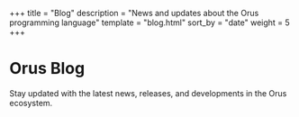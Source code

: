+++
title = "Blog"
description = "News and updates about the Orus programming language"
template = "blog.html"
sort_by = "date"
weight = 5
+++

# Orus Blog

Stay updated with the latest news, releases, and developments in the Orus ecosystem.
